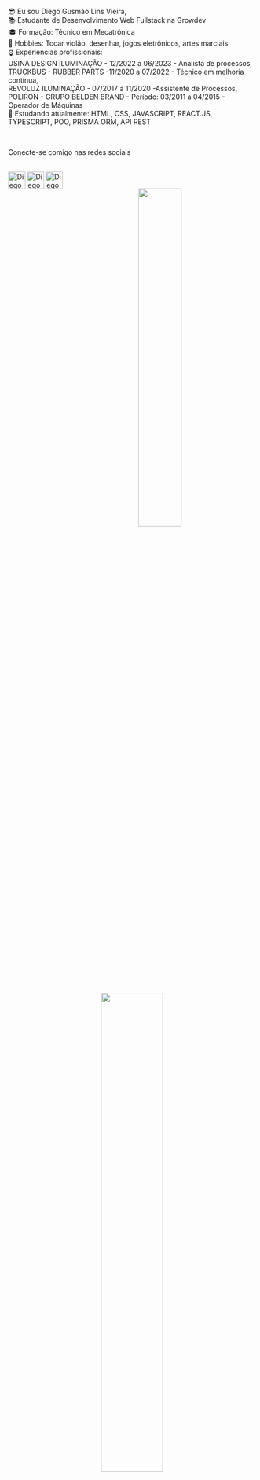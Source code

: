 😎 Eu sou Diego Gusmão Lins Vieira, <br>
📚 Estudante de Desenvolvimento Web Fullstack na Growdev <br>
🎓 Formação: Técnico em Mecatrônica <br>
🎱 Hobbies: Tocar violão, desenhar, jogos eletrônicos, artes marciais <br>
⌚ Experiências profissionais: <br>
USINA DESIGN ILUMINAÇÃO - 12/2022 a 06/2023 - Analista de processos, <br>
TRUCKBUS - RUBBER PARTS -11/2020 a 07/2022 - Técnico em melhoria contínua, <br>
REVOLUZ ILUMINAÇÃO - 07/2017 a 11/2020 -Assistente de Processos, <br>
POLIRON - GRUPO BELDEN BRAND - Período: 03/2011 a 04/2015 - Operador de Máquinas <br>
📗 Estudando atualmente: HTML, CSS, JAVASCRIPT, REACT.JS, TYPESCRIPT, POO, PRISMA ORM, API REST

<br>
<div style="text-align-center">
  <p>Conecte-se comigo nas redes sociais</p>
<br>
<a href="https://www.linkedin.com/in/diegolins07/">
  <img align="left" alt="Diego Lins" width="35px" src="https://cdn.jsdelivr.net/npm/simple-icons@v3/icons/linkedin.svg" />
</a>
<a href="https://www.facebook.com/DiegoG.Lins">
  <img align="left" alt="Diego Lins" width="35px" src="https://cdn.jsdelivr.net/npm/simple-icons@v3/icons/facebook.svg" />
</a>
<a href="https://www.instagram.com/diego_lins777/">
  <img align="left" alt="Diego Lins" width="35px" src="https://cdn.jsdelivr.net/npm/simple-icons@v3/icons/instagram.svg" />
</a>
<br>
<br>
</div>

<div align="center">
  <a href="https://github.com/DiegoGLins">
  <img width="42%" src="https://github-readme-stats.vercel.app/api?username=DiegoGLins&show_icons=true&theme=dracula&include_all_commits=true&count_private=true"/>
  <img width="50%" src="https://github-readme-stats.vercel.app/api/top-langs/?username=DiegoGLins&layout=compact&langs_count=7&theme=dracula"/>
</div>

<p>
  <h2>Linguagens</h2>
  <span> 
    <img src="https://img.shields.io/badge/HTML5-E34126?style=for-the-badge&logo=html5&logoColor=E34126&labelColor=black">
    <img src="https://img.shields.io/badge/CSS3-1572B6?style=for-the-badge&logo=css3&logoColor=1572B6&labelColor=black">
    <img src="https://img.shields.io/badge/C%2B%2B-00599C?style=for-the-badge&logo=c%2B%2B&logoColor=00599C&labelColor=black">
    <img src="https://img.shields.io/badge/C-00599C?style=for-the-badge&logo=c&logoColor=00599C&labelColor=black">
    <img src="https://img.shields.io/badge/TypeScript-3178C6?style=for-the-badge&logo=typescript&logoColor=3178C6&labelColor=black">
    <img src="https://img.shields.io/badge/JavaScript-F7DF1E?style=for-the-badge&logo=javascript&logoColor=F7DF1E&labelColor=black">
    <img src="https://img.shields.io/badge/Bootstrap-7952B3?style=for-the-badge&logo=bootstrap&logoColor=7952B3&labelColor=black">
    <img src="https://img.shields.io/badge/React-61DAFB?style=for-the-badge&logo=react&logoColor=61DAFB&labelColor=black">
  </span>
</p>

